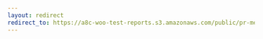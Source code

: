 ```yaml
---
layout: redirect
redirect_to: https://a8c-woo-test-reports.s3.amazonaws.com/public/pr-merge/41520/e2e/index.html
---
```

